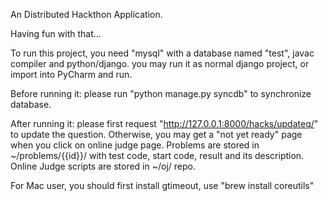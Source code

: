 An Distributed Hackthon Application.


Having fun with that...


To run this project, you need "mysql" with a database named "test", javac compiler and python/django.
you may run it as normal django project, or import into PyCharm and run.


Before running it: please run "python manage.py syncdb" to synchronize database.

After running it: please first request "http://127.0.0.1:8000/hacks/updateq/" to update the question. Otherwise, you may get a "not yet ready" page when you click on online judge page. Problems are stored in ~/problems/{{id}}/ with test code, start code, result and its description. Online Judge scripts are stored in ~/oj/ repo.

For Mac user, you should first install gtimeout, use
"brew install coreutils"
